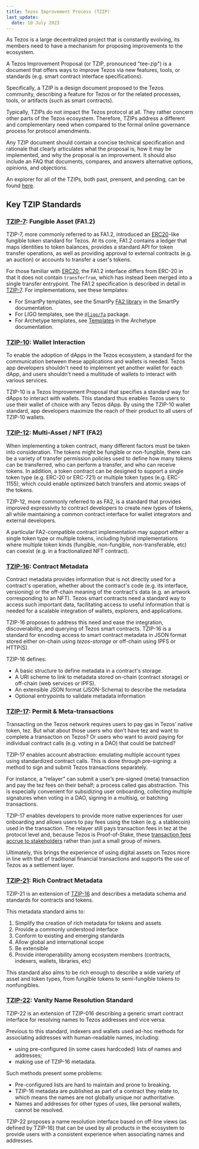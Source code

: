```yaml
---
title: Tezos Improvement Process (TZIP)
last_update:
  date: 10 July 2023
---
```

As Tezos is a large decentralized project that is constantly evolving, its members need to have a mechanism for proposing improvements to the ecosystem.

A Tezos Improvement Proposal (or TZIP, pronounced "tee-zip") is a document that offers ways to improve Tezos via new features, tools, or standards (e.g. smart contract interface specifications).

Specifically, a TZIP is a design document proposed to the Tezos community, describing a feature for Tezos or for the related processes, tools, or artifacts (such as smart contracts).

Typically, TZIPs do not impact the Tezos protocol at all. They rather concern other parts of the Tezos ecosystem.
Therefore, TZIPs address a different and complementary need when compared to the formal online governance process for protocol amendments.

Any TZIP document should contain a concise technical specification and rationale that clearly articulates what the proposal is, how it may be implemented, and why the proposal is an improvement. It should also include an FAQ that documents, compares, and answers alternative options, opinions, and objections.

An explorer for all of the TZIPs, both past, prensent, and pending, can be found [here](https://tzip.tezosagora.org/).

## Key TZIP Standards

### [**TZIP-7**](https://tzip.tezosagora.org/proposal/tzip-7/): Fungible Asset (FA1.2)

TZIP-7, more commonly referred to as FA1.2, introduced an [ERC20](https://eips.ethereum.org/EIPS/eip-20)-like fungible token standard for Tezos. At its core, FA1.2 contains a ledger that maps identities to token balances, provides a standard API for token transfer operations, as well as providing approval to external contracts (e.g. an auction) or accounts to transfer a user's tokens.

For those familiar with [ERC20](https://eips.ethereum.org/EIPS/eip-20), the FA1.2 interface differs from ERC-20 in that it does not contain `transferfrom`, which has instead been merged into a single transfer entrypoint.
The FA1.2 specification is described in detail in [TZIP-7](https://gitlab.com/tzip/tzip/blob/master/proposals/tzip-7/tzip-7.md).
For implementations, see these templates:

- For SmartPy templates, see the SmartPy [FA2 library](https://smartpy.io/manual/libraries/FA2-lib/overview) in the SmartPy documentation.
- For LIGO templates, see the [`@ligo/fa`](https://packages.ligolang.org/package/@ligo/fa) package.
- For Archetype templates, see [Templates](https://archetype-lang.org/docs/templates/overview/) in the Archetype documentation.

### [**TZIP-10**](https://tzip.tezosagora.org/proposal/tzip-10/): Wallet Interaction

To enable the adoption of dApps in the Tezos ecosystem, a standard for the communication between these applications and wallets is needed. Tezos app developers shouldn't need to implement yet another wallet for each dApp, and users shouldn't need a multitude of wallets to interact with various services.

TZIP-10 is a Tezos Improvement Proposal that specifies a standard way for dApps to interact with wallets. This standard thus enables Tezos users to use their wallet of choice with any Tezos dApp. By using the TZIP-10 wallet standard, app developers maximize the reach of their product to all users of TZIP-10 wallets.

### [**TZIP-12**](https://tzip.tezosagora.org/proposal/tzip-12/): Multi-Asset / NFT (FA2)

When implementing a token contract, many different factors must be taken into consideration. The tokens might be fungible or non-fungible, there can be a variety of transfer permission policies used to define how many tokens can be transferred, who can perform a transfer, and who can receive tokens. In addition, a token contract can be designed to support a single token type (e.g. ERC-20 or ERC-721) or multiple token types (e.g. ERC-1155), which could enable optimized batch transfers and atomic swaps of the tokens.

TZIP-12, more commonly referred to as FA2, is a standard that provides improved expressivity to contract developers to create new types of tokens, all while maintaining a common contract interface for wallet integrators and external developers.

A particular FA2-compatible contract implementation may support either a single token type or multiple tokens, including hybrid implementations where multiple token kinds (fungible, non-fungible, non-transferable, etc) can coexist (e.g. in a fractionalized NFT contract).

### [**TZIP-16**](https://tzip.tezosagora.org/proposal/tzip-16/): Contract Metadata

Contract metadata provides information that is not directly used for a contract's operation, whether about the contract's code (e.g. its interface, versioning) or the off-chain meaning of the contract's data (e.g. an artwork corresponding to an NFT). Tezos smart contracts need a standard way to access such important data, facilitating access to useful information that is needed for a scalable integration of wallets, explorers, and applications.

TZIP-16 proposes to address this need and ease the integration, discoverability, and querying of Tezos smart contracts. TZIP-16 is a standard for encoding access to smart contract metadata in JSON format stored either on-chain using *tezos-storage* or off-chain using IPFS or HTTP(S).

TZIP-16 defines:

* A basic structure to define metadata in a contract's storage.
* A URI scheme to link to metadata stored on-chain (contract storage) or off-chain (web services or IPFS).
* An extensible JSON format (JSON-Schema) to describe the metadata
* Optional entrypoints to validate metadata information

### [**TZIP-17**](https://tzip.tezosagora.org/proposal/tzip-17/): Permit & Meta-transactions

Transacting on the Tezos network requires users to pay gas in Tezos’ native token, tez. But what about those users who don’t have tez and want to complete a transaction on Tezos? Or users who want to avoid paying for individual contract calls (e.g. voting in a DAO) that could be batched?

TZIP-17 enables account abstraction: emulating multiple account types using standardized contract calls. This is done through pre-signing: a method to sign and submit Tezos transactions separately.

For instance, a “relayer” can submit a user’s pre-signed (meta) transaction and pay the tez fees on their behalf; a process called gas abstraction. This is especially convenient for subsidizing user onboarding, collecting multiple signatures when voting in a DAO, signing in a multisig, or batching transactions.

TZIP-17 enables developers to provide more native experiences for user onboarding and allows users to pay fees using the token (e.g. a stablecoin) used in the transaction. The relayer still pays transaction fees in tez at the protocol level and, because Tezos is Proof-of-Stake, these [transaction fees accrue to stakeholders](http://ex.rs/protocol-level-fees/) rather than just a small group of miners.

Ultimately, this brings the experience of using digital assets on Tezos more in line with that of traditional financial transactions and supports the use of Tezos as a settlement layer.

### [**TZIP-21**](https://tzip.tezosagora.org/proposal/tzip-21/): Rich Contract Metadata

TZIP-21 is an extension of [TZIP-16](https://tzip.tezosagora.org/proposal/tzip-16/) and describes a metadata schema and standards for contracts and tokens.

This metadata standard aims to:

1. Simplify the creation of rich metadata for tokens and assets
2. Provide a commonly understood interface
3. Conform to existing and emerging standards
4. Allow global and international scope
5. Be extensible
6. Provide interoperability among ecosystem members (contracts, indexers, wallets, libraries, etc)

This standard also aims to be rich enough to describe a wide variety of asset and token types, from fungible tokens to semi-fungible tokens to nonfungibles.

### [**TZIP-22**](https://gitlab.com/tezos/tzip/-/blob/master/proposals/tzip-22/tzip-22.md): Vanity Name Resolution Standard

TZIP-22 is an extension of TZIP-016 describing a generic smart contract interface for resolving names to Tezos addresses and vice versa.

Previous to this standard, indexers and wallets used ad-hoc methods for associating addresses with human-readable names, including:

* using pre-configured (in some cases hardcoded) lists of names and addresses;
* making use of TZIP-16 metadata.

Such methods present some problems:

* Pre-configured lists are hard to maintain and prone to breaking.
* TZIP-16 metadata are published as part of a contract they relate to, which means the names are not globally unique nor authoritative.
* Names and addresses for other types of uses, like personal wallets, cannot be resolved.

TZIP-22 proposes a name resolution interface based on off-line views (as defined by TZIP-16) that can be used by all products in the ecosystem to provide users with a consistent experience when associating names and addresses.
